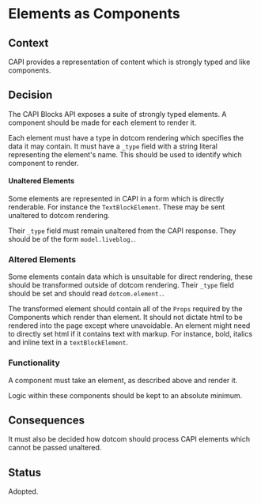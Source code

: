 # Elements as Components

## Context

CAPI provides a representation of content which is strongly typed and like components.

## Decision

The CAPI Blocks API exposes a suite of strongly typed elements. A component should be made for each element to render it.

Each element must have a type in dotcom rendering which specifies the data it may contain. It must have a `_type` field with a string literal representing the element's name. This should be used to identify which component to render.

#### Unaltered Elements

Some elements are represented in CAPI in a form which is directly renderable. For instance the `TextBlockElement`. These may be sent unaltered to dotcom rendering.

Their `_type` field must remain unaltered from the CAPI response. They should be of the form `model.liveblog.`.

### Altered Elements

Some elements contain data which is unsuitable for direct rendering, these should be transformed outside of dotcom rendering. Their `_type` field should be set and should read `dotcom.element.`.

The transformed element should contain all of the `Props` required by the Components which render than element. It should not dictate html to be rendered into the page except where unavoidable. An element might need to directly set html if it contains text with markup. For instance, bold, italics and inline text in a `textBlockElement`.

### Functionality

A component must take an element, as described above and render it.

Logic within these components should be kept to an absolute minimum.

## Consequences

It must also be decided how dotcom should process CAPI elements which cannot be passed unaltered.

## Status

Adopted.

